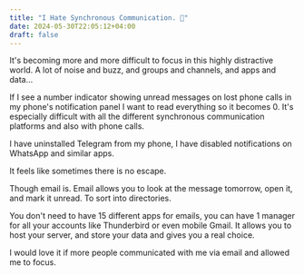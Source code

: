 ```yaml
---
title: "I Hate Synchronous Communication. 💬"
date: 2024-05-30T22:05:12+04:00
draft: false
---
```


It's becoming more and more difficult to focus in this highly distractive world. A lot of noise and buzz, and groups and channels, and apps and data...

If I see a number indicator showing unread messages on lost phone calls in my phone's notification panel I want to read everything so it becomes 0. It's especially difficult with all the different synchronous communication platforms and also with phone calls.

I have uninstalled Telegram from my phone, I have disabled notifications on WhatsApp and similar apps.

It feels like sometimes there is no escape. 

Though email is. Email allows you to look at the message tomorrow, open it, and mark it unread. To sort into directories. 

You don't need to have 15 different apps for emails, you can have 1 manager for all your accounts like Thunderbird or even mobile Gmail. It allows you to host your server, and store your data and gives you a real choice.

I would love it if more people communicated with me via email and allowed me to focus.
